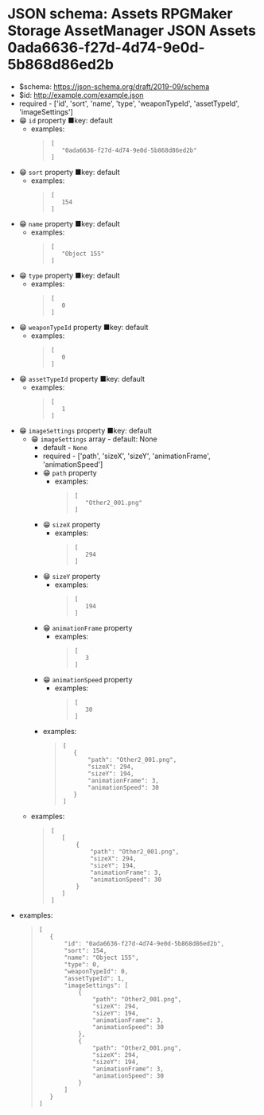 ﻿# JSON schema: Assets RPGMaker Storage AssetManager JSON Assets 0ada6636-f27d-4d74-9e0d-5b868d86ed2b

* $schema: https://json-schema.org/draft/2019-09/schema
* $id: http://example.com/example.json
* required - ['id', 'sort', 'name', 'type', 'weaponTypeId', 'assetTypeId', 'imageSettings']
* 😁 `id` property
    ■key: default
    * examples:
        >```
        >[
        >    "0ada6636-f27d-4d74-9e0d-5b868d86ed2b"
        >]
        >```
* 😁 `sort` property
    ■key: default
    * examples:
        >```
        >[
        >    154
        >]
        >```
* 😁 `name` property
    ■key: default
    * examples:
        >```
        >[
        >    "Object 155"
        >]
        >```
* 😁 `type` property
    ■key: default
    * examples:
        >```
        >[
        >    0
        >]
        >```
* 😁 `weaponTypeId` property
    ■key: default
    * examples:
        >```
        >[
        >    0
        >]
        >```
* 😁 `assetTypeId` property
    ■key: default
    * examples:
        >```
        >[
        >    1
        >]
        >```
* 😁 `imageSettings` property
    ■key: default
    * 😁 `imageSettings` array - default: None
        * default - ```None```
        * required - ['path', 'sizeX', 'sizeY', 'animationFrame', 'animationSpeed']
        * 😁 `path` property
            * examples:
                >```
                >[
                >    "Other2_001.png"
                >]
                >```
        * 😁 `sizeX` property
            * examples:
                >```
                >[
                >    294
                >]
                >```
        * 😁 `sizeY` property
            * examples:
                >```
                >[
                >    194
                >]
                >```
        * 😁 `animationFrame` property
            * examples:
                >```
                >[
                >    3
                >]
                >```
        * 😁 `animationSpeed` property
            * examples:
                >```
                >[
                >    30
                >]
                >```
        * examples:
            >```
            >[
            >    {
            >        "path": "Other2_001.png",
            >        "sizeX": 294,
            >        "sizeY": 194,
            >        "animationFrame": 3,
            >        "animationSpeed": 30
            >    }
            >]
            >```
    * examples:
        >```
        >[
        >    [
        >        {
        >            "path": "Other2_001.png",
        >            "sizeX": 294,
        >            "sizeY": 194,
        >            "animationFrame": 3,
        >            "animationSpeed": 30
        >        }
        >    ]
        >]
        >```
* examples:
    >```
    >[
    >    {
    >        "id": "0ada6636-f27d-4d74-9e0d-5b868d86ed2b",
    >        "sort": 154,
    >        "name": "Object 155",
    >        "type": 0,
    >        "weaponTypeId": 0,
    >        "assetTypeId": 1,
    >        "imageSettings": [
    >            {
    >                "path": "Other2_001.png",
    >                "sizeX": 294,
    >                "sizeY": 194,
    >                "animationFrame": 3,
    >                "animationSpeed": 30
    >            },
    >            {
    >                "path": "Other2_001.png",
    >                "sizeX": 294,
    >                "sizeY": 194,
    >                "animationFrame": 3,
    >                "animationSpeed": 30
    >            }
    >        ]
    >    }
    >]
    >```
